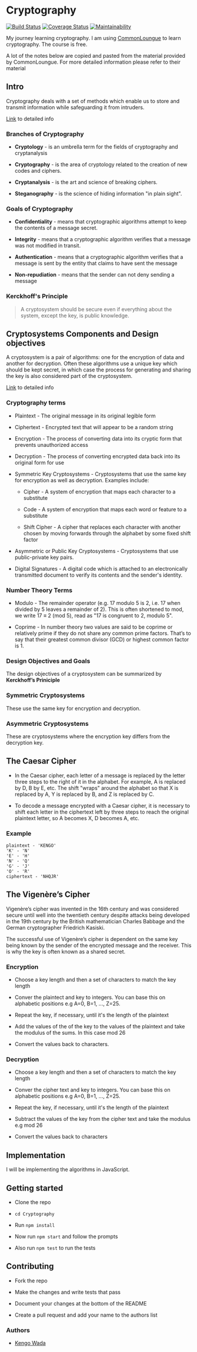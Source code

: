 # Cryptography

[![Build Status](https://travis-ci.org/KengoWada/Cryptography.svg?branch=master)](https://travis-ci.org/KengoWada/Cryptography) [![Coverage Status](https://coveralls.io/repos/github/KengoWada/Cryptography/badge.svg?branch=master)](https://coveralls.io/github/KengoWada/Cryptography?branch=master) [![Maintainability](https://api.codeclimate.com/v1/badges/747ce3b236ae76761589/maintainability)](https://codeclimate.com/github/KengoWada/Cryptography/maintainability)

My journey learning cryptography. I am using [CommonLoungue](https://www.commonlounge.com) to learn cryptography. The course is free.

A lot of the notes below are copied and pasted from the material provided by CommonLoungue. For more detailed information please refer to their material

## Intro

Cryptography deals with a set of methods which enable us to store and transmit information while safeguarding it from intruders.

[Link](https://www.commonlounge.com/discussion/9570cd139bc3406d91127acc49d1b5ba) to detailed info

### Branches of Cryptography

- **Cryptology** - is an umbrella term for the fields of cryptography and cryptanalysis

- **Cryptography** - is the area of cryptology related to the creation of new codes and ciphers.

- **Cryptanalysis** - is the art and science of breaking ciphers.

- **Steganography** - is the science of hiding information "in plain sight".

### Goals of Cryptography

- **Confidentiality** - means that cryptographic algorithms attempt to keep the contents of a message secret.

- **Integrity** - means that a cryptographic algorithm verifies that a message was not modified in transit.

- **Authentication** - means that a cryptographic algorithm verifies that a message is sent by the entity that claims to have sent the message

- **Non-repudiation** - means that the sender can not deny sending a message

### Kerckhoff's Principle

> A cryptosystem should be secure even if everything about the system, except the key, is public knowledge.

## Cryptosystems Components and Design objectives

A cryptosystem is a pair of algorithms: one for the encryption of data and another for decryption. Often these algorithms use a unique key which should be kept secret, in which case the process for generating and sharing the key is also considered part of the cryptosystem.

[Link](https://www.commonlounge.com/discussion/32080f88f1ee430293502876b90354ff) to detailed info

### Cryptography terms

- Plaintext - The original message in its original legible form

- Ciphertext - Encrypted text that will appear to be a random string

- Encryption - The process of converting data into its cryptic form that prevents unauthorized access

- Decryption - The process of converting encrypted data back into its original form for use

- Symmetric Key Cryptosystems - Cryptosystems that use the same key for encryption as well as decryption. Examples include:

  - Cipher - A system of encryption that maps each character to a substitute

  - Code - A system of encryption that maps each word or feature to a substitute

  - Shift Cipher - A cipher that replaces each character with another chosen by moving forwards through the alphabet by some fixed shift factor

- Asymmetric or Public Key Cryptosystems - Cryptosystems that use public-private key pairs.

- Digital Signatures - A digital code which is attached to an electronically transmitted document to verify its contents and the sender's identity.

### Number Theory Terms

- Modulo - The remainder operator (e.g. 17 modulo 5 is 2, i.e. 17 when divided by 5 leaves a remainder of 2). This is often shortened to mod, we write 17 ≡ 2 (mod 5), read as "17 is congruent to 2, modulo 5".

- Coprime - In number theory two values are said to be coprime or relatively prime if they do not share any common prime factors. That’s to say that their greatest common divisor (GCD) or highest common factor is 1.

### Design Objectives and Goals

The design objectives of a cryptosystem can be summarized by **Kerckhoff’s Priniciple**

### Symmetric Cryptosystems

These use the same key for encryption and decryption.

### Asymmetric Cryptosystems

These are cryptosystems where the encryption key differs from the decryption key.

## The Caesar Cipher

- In the Caesar cipher, each letter of a message is replaced by the letter three steps to the right of it in the alphabet. For example, A is replaced by D, B by E, etc. The shift "wraps" around the alphabet so that X is replaced by A, Y is replaced by B, and Z is replaced by C.

- To decode a message encrypted with a Caesar cipher, it is necessary to shift each letter in the ciphertext left by three steps to reach the original plaintext letter, so A becomes X, D becomes A, etc.

### Example

```plaintext
plaintext - 'KENGO'
'K' - 'N'
'E' - 'H'
'N' - 'Q'
'G' - 'J'
'O' - 'R'
ciphertext - 'NHQJR'
```

## The Vigenère’s Cipher

Vigenère’s cipher was invented in the 16th century and was considered secure until well into the twentieth century despite attacks being developed in the 19th century by the British mathematician Charles Babbage and the German cryptographer Friedrich Kasiski.

The successful use of Vigenère’s cipher is dependent on the same key being known by the sender of the encrypted message and the receiver. This is why the key is often known as a shared secret.

### Encryption

- Choose a key length and then a set of characters to match the key length

- Conver the plaintect and key to integers. You can base this on alphabetic positions e.g A=0, B=1, ..., Z=25.

- Repeat the key, if necessary, until it's the length of the plaintext

- Add the values of the of the key to the values of the plaintext and take the modulus of the sums. In this case mod 26

- Convert the values back to characters.

### Decryption

- Choose a key length and then a set of characters to match the key length

- Conver the cipher text and key to integers. You can base this on alphabetic positions e.g A=0, B=1, ..., Z=25.

- Repeat the key, if necessary, until it's the length of the plaintext

- Subtract the values of the key from the cipher text and take the modulus e.g mod 26

- Convert the values back to characters

## Implementation

I will be implementing the algorithms in JavaScript.

## Getting started

- Clone the repo

- `cd Cryptography`

- Run `npm install`

- Now run `npm start` and follow the prompts

- Also run `npm test` to run the tests

## Contributing

- Fork the repo

- Make the changes and write tests that pass

- Document your changes at the bottom of the README

- Create a pull request and add your name to the authors list

### Authors

- [Kengo Wada](https://githb.com/KengoWada)
